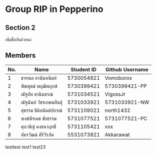 ﻿# Group RIP in Pepperino
## Section 2
เพิ่มชื่อกันด้วยนะ
## Members
No. | Name | Student ID | Github Username
---- | ---- | ---------- | --------------
1 | ขจรพล อานันทนิตย์ | 5730054921 | Vomoboros
2 | พิชญุตม์ พฤฒิพฤกษ์ | 5730399421 | 5730399421-PP
3 | ณัฐภัท ธานินธรณ์ | 5731034521 | VigossJr
4 | ณัฐนันท์ วัชรเกษมสินธุ์ | 5731033921 | 5731033921-NW
5 | สุธรรม ธิติอนันต์ปกรณ์ | 5731109021 | north1432
6 | พงษ์พีรเดช ชัยธรรม | 5731077521 | 5731077521-PC
7 | ศุภวชิญ์ คงธนาฤทธิ์  | 5731105421 | xxx
8 | อัครวัฒน์ ศิริวีรภัค | 5531073821 | Akkarawat

testtest
test1
test23

